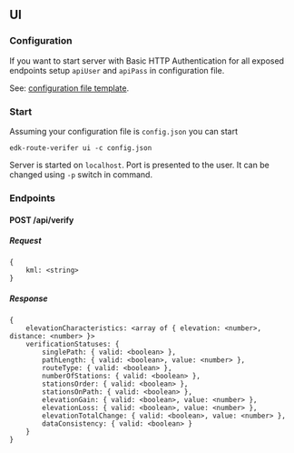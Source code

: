 ## UI


### Configuration

If you want to start server with Basic HTTP Authentication for all exposed endpoints setup `apiUser` and `apiPass` in configuration file.

See: [configuration file template](../conf/config.json.template).

### Start

Assuming your configuration file is `config.json` you can start  
```shell script
edk-route-verifer ui -c config.json
```

Server is started on `localhost`. Port is presented to the user. It can be changed using `-p` switch in command.

### Endpoints

#### POST /api/verify

##### Request

```
{
    kml: <string>
}
```

##### Response

```shell script
{
    elevationCharacteristics: <array of { elevation: <number>, distance: <number> }>
    verificationStatuses: {
        singlePath: { valid: <boolean> },
        pathLength: { valid: <boolean>, value: <number> },
        routeType: { valid: <boolean> },
        numberOfStations: { valid: <boolean> },
        stationsOrder: { valid: <boolean> },
        stationsOnPath: { valid: <boolean> },
        elevationGain: { valid: <boolean>, value: <number> },
        elevationLoss: { valid: <boolean>, value: <number> },
        elevationTotalChange: { valid: <boolean>, value: <number> },
        dataConsistency: { valid: <boolean> }
    }
}
```
